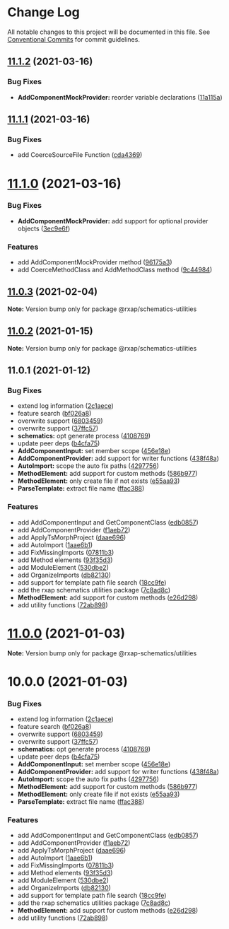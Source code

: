 # Change Log

All notable changes to this project will be documented in this file.
See [Conventional Commits](https://conventionalcommits.org) for commit guidelines.

## [11.1.2](https://gitlab.com/rxap/packages/compare/@rxap/schematics-utilities@11.1.1...@rxap/schematics-utilities@11.1.2) (2021-03-16)


### Bug Fixes

* **AddComponentMockProvider:** reorder variable declarations ([11a115a](https://gitlab.com/rxap/packages/commit/11a115ac309e20d27d13c538a05b4c52cbcad458))





## [11.1.1](https://gitlab.com/rxap/packages/compare/@rxap/schematics-utilities@11.1.0...@rxap/schematics-utilities@11.1.1) (2021-03-16)


### Bug Fixes

* add CoerceSourceFile Function ([cda4369](https://gitlab.com/rxap/packages/commit/cda43690400d5538bcefdd916b1d0fc542f673bc))





# [11.1.0](https://gitlab.com/rxap/packages/compare/@rxap/schematics-utilities@11.0.3...@rxap/schematics-utilities@11.1.0) (2021-03-16)


### Bug Fixes

* **AddComponentMockProvider:** add support for optional provider objects ([3ec9e6f](https://gitlab.com/rxap/packages/commit/3ec9e6f0695f53805fbcbdb0886136aba7741f58))


### Features

* add AddComponentMockProvider method ([96175a3](https://gitlab.com/rxap/packages/commit/96175a38b217926e81ad64032dd384b5ea9d98ba))
* add CoerceMethodClass and AddMethodClass method ([9c44984](https://gitlab.com/rxap/packages/commit/9c44984b78abfdfb8c74497a47f2e398b6785145))





## [11.0.3](https://gitlab.com/rxap/packages/compare/@rxap/schematics-utilities@11.0.2...@rxap/schematics-utilities@11.0.3) (2021-02-04)

**Note:** Version bump only for package @rxap/schematics-utilities





## [11.0.2](https://gitlab.com/rxap/packages/compare/@rxap/schematics-utilities@11.0.1...@rxap/schematics-utilities@11.0.2) (2021-01-15)

**Note:** Version bump only for package @rxap/schematics-utilities





## 11.0.1 (2021-01-12)


### Bug Fixes

* extend log information ([2c1aece](https://gitlab.com/rxap/packages/commit/2c1aece9914a7ad14e2cfcee200b794097b186e3))
* feature search ([bf026a8](https://gitlab.com/rxap/packages/commit/bf026a80ca01eed8bf37e0e520ccb84a8d82bdf6))
* overwrite support ([6803459](https://gitlab.com/rxap/packages/commit/68034592c34bcdc90a1be16f500ce0b3cb94392f))
* overwrite support ([37ffc57](https://gitlab.com/rxap/packages/commit/37ffc579dfdb5ef03aa519f2b53608cae89ed5fc))
* **schematics:** opt generate process ([4108769](https://gitlab.com/rxap/packages/commit/4108769c4749ac5e7007983eee396ff3f3be8ca0))
* update peer deps ([b4cfa75](https://gitlab.com/rxap/packages/commit/b4cfa75228ed77ca3f97a503b068e616ef054f5e))
* **AddComponentInput:** set member scope ([456e18e](https://gitlab.com/rxap/packages/commit/456e18eb5902be65f79d3c651467b41e2dc9baa1))
* **AddComponentProvider:** add support for writer functions ([438f48a](https://gitlab.com/rxap/packages/commit/438f48ac59bfb752bebe4ad5fad10dfebc33a44d))
* **AutoImport:** scope the auto fix paths ([4297756](https://gitlab.com/rxap/packages/commit/4297756f0a2b7248e31dfa204400d7f083c6828d))
* **MethodElement:** add support for custom methods ([586b977](https://gitlab.com/rxap/packages/commit/586b977b8e70c2d1d384c65cecfd410c7a5a783a))
* **MethodElement:** only create file if not exists ([e55aa93](https://gitlab.com/rxap/packages/commit/e55aa937ea7888e41f56e2f5728c40b2ef67d368))
* **ParseTemplate:** extract file name ([ffac388](https://gitlab.com/rxap/packages/commit/ffac38880a32779c239be7361b68ec329000656d))


### Features

* add AddComponentInput and GetComponentClass ([edb0857](https://gitlab.com/rxap/packages/commit/edb085724763156ef24710ae23dcd3e1d3c89958))
* add AddComponentProvider ([f1aeb72](https://gitlab.com/rxap/packages/commit/f1aeb72ab881dae2091a18aff4e8f8055cfbb182))
* add ApplyTsMorphProject ([daae696](https://gitlab.com/rxap/packages/commit/daae6969553afb0f4a16cf18cfce717288742bf0))
* add AutoImport ([1aae6b1](https://gitlab.com/rxap/packages/commit/1aae6b18c48c27b9fa7edae7c593bdae4089a019))
* add FixMissingImports ([07811b3](https://gitlab.com/rxap/packages/commit/07811b3114ad021f247a7e3779e79f8ade554bc8))
* add Method elements ([93f35d3](https://gitlab.com/rxap/packages/commit/93f35d384dd0348ec0238961c0370eef60dd0ca6))
* add ModuleElement ([530dbe2](https://gitlab.com/rxap/packages/commit/530dbe21e30cc64f705874c301e36d90dbf06487))
* add OrganizeImports ([db82130](https://gitlab.com/rxap/packages/commit/db821304cf98a8c4b1c25bff5f9073b97e1fca2a))
* add support for template path file search ([18cc9fe](https://gitlab.com/rxap/packages/commit/18cc9fe64cfc4718b464021fa3f399af89bdcde0))
* add the rxap schematics utilities package ([7c8ad8c](https://gitlab.com/rxap/packages/commit/7c8ad8ccc5275fd3235ec62a21174326fe50fb02))
* **MethodElement:** add support for custom methods ([e26d298](https://gitlab.com/rxap/packages/commit/e26d298ce066d6858c8d5af05950e3af5e0e1059))
* add utility functions ([72ab898](https://gitlab.com/rxap/packages/commit/72ab898264779284431f9afcafe2860ef54a3e86))





# [11.0.0](https://gitlab.com/rxap/packages/compare/@rxap-schematics/utilities@10.0.0...@rxap-schematics/utilities@11.0.0) (2021-01-03)

**Note:** Version bump only for package @rxap-schematics/utilities





# 10.0.0 (2021-01-03)


### Bug Fixes

* extend log information ([2c1aece](https://gitlab.com/rxap/packages/commit/2c1aece9914a7ad14e2cfcee200b794097b186e3))
* feature search ([bf026a8](https://gitlab.com/rxap/packages/commit/bf026a80ca01eed8bf37e0e520ccb84a8d82bdf6))
* overwrite support ([6803459](https://gitlab.com/rxap/packages/commit/68034592c34bcdc90a1be16f500ce0b3cb94392f))
* overwrite support ([37ffc57](https://gitlab.com/rxap/packages/commit/37ffc579dfdb5ef03aa519f2b53608cae89ed5fc))
* **schematics:** opt generate process ([4108769](https://gitlab.com/rxap/packages/commit/4108769c4749ac5e7007983eee396ff3f3be8ca0))
* update peer deps ([b4cfa75](https://gitlab.com/rxap/packages/commit/b4cfa75228ed77ca3f97a503b068e616ef054f5e))
* **AddComponentInput:** set member scope ([456e18e](https://gitlab.com/rxap/packages/commit/456e18eb5902be65f79d3c651467b41e2dc9baa1))
* **AddComponentProvider:** add support for writer functions ([438f48a](https://gitlab.com/rxap/packages/commit/438f48ac59bfb752bebe4ad5fad10dfebc33a44d))
* **AutoImport:** scope the auto fix paths ([4297756](https://gitlab.com/rxap/packages/commit/4297756f0a2b7248e31dfa204400d7f083c6828d))
* **MethodElement:** add support for custom methods ([586b977](https://gitlab.com/rxap/packages/commit/586b977b8e70c2d1d384c65cecfd410c7a5a783a))
* **MethodElement:** only create file if not exists ([e55aa93](https://gitlab.com/rxap/packages/commit/e55aa937ea7888e41f56e2f5728c40b2ef67d368))
* **ParseTemplate:** extract file name ([ffac388](https://gitlab.com/rxap/packages/commit/ffac38880a32779c239be7361b68ec329000656d))


### Features

* add AddComponentInput and GetComponentClass ([edb0857](https://gitlab.com/rxap/packages/commit/edb085724763156ef24710ae23dcd3e1d3c89958))
* add AddComponentProvider ([f1aeb72](https://gitlab.com/rxap/packages/commit/f1aeb72ab881dae2091a18aff4e8f8055cfbb182))
* add ApplyTsMorphProject ([daae696](https://gitlab.com/rxap/packages/commit/daae6969553afb0f4a16cf18cfce717288742bf0))
* add AutoImport ([1aae6b1](https://gitlab.com/rxap/packages/commit/1aae6b18c48c27b9fa7edae7c593bdae4089a019))
* add FixMissingImports ([07811b3](https://gitlab.com/rxap/packages/commit/07811b3114ad021f247a7e3779e79f8ade554bc8))
* add Method elements ([93f35d3](https://gitlab.com/rxap/packages/commit/93f35d384dd0348ec0238961c0370eef60dd0ca6))
* add ModuleElement ([530dbe2](https://gitlab.com/rxap/packages/commit/530dbe21e30cc64f705874c301e36d90dbf06487))
* add OrganizeImports ([db82130](https://gitlab.com/rxap/packages/commit/db821304cf98a8c4b1c25bff5f9073b97e1fca2a))
* add support for template path file search ([18cc9fe](https://gitlab.com/rxap/packages/commit/18cc9fe64cfc4718b464021fa3f399af89bdcde0))
* add the rxap schematics utilities package ([7c8ad8c](https://gitlab.com/rxap/packages/commit/7c8ad8ccc5275fd3235ec62a21174326fe50fb02))
* **MethodElement:** add support for custom methods ([e26d298](https://gitlab.com/rxap/packages/commit/e26d298ce066d6858c8d5af05950e3af5e0e1059))
* add utility functions ([72ab898](https://gitlab.com/rxap/packages/commit/72ab898264779284431f9afcafe2860ef54a3e86))

